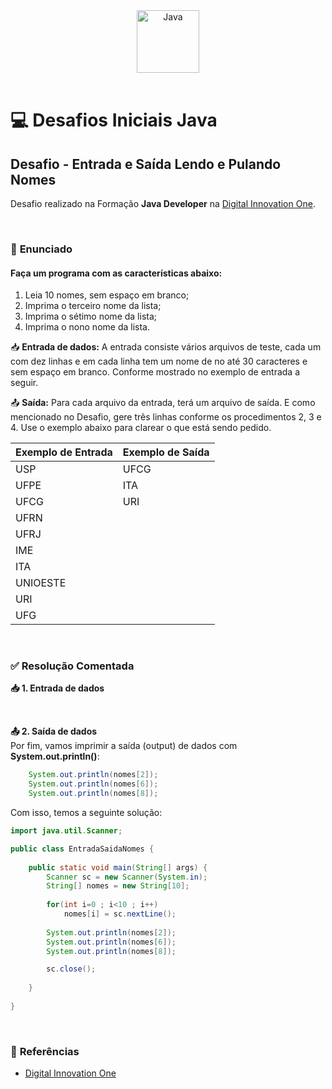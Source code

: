 <div align="center">
  <img alt="Java" height="100" src="https://raw.githubusercontent.com/FortAwesome/Font-Awesome/6.x/svgs/brands/java.svg">
</div>

<br>

# 💻 Desafios Iniciais Java

## Desafio - Entrada e Saída Lendo e Pulando Nomes
Desafio realizado na Formação **Java Developer** na [Digital Innovation One](https://www.dio.me/).

<br>

### 📝 **Enunciado**
#### **Faça um programa com as características abaixo:**

1. Leia 10 nomes, sem espaço em branco;
2. Imprima o terceiro nome da lista;
3. Imprima o sétimo nome da lista;
4. Imprima o nono nome da lista.

📥 **Entrada de dados:** A entrada consiste vários arquivos de teste, cada um com dez linhas e em cada linha tem um nome de no até 30 caracteres e sem espaço em branco. Conforme mostrado no exemplo de entrada a seguir.

📤 **Saída:** Para cada arquivo da entrada, terá um arquivo de saída. E como mencionado no Desafio, gere três linhas conforme os procedimentos 2, 3 e 4. Use o exemplo abaixo para clarear o que está sendo pedido.

Exemplo de Entrada          | Exemplo de Saída
--------------------------- | ---------------------------
USP                         | UFCG
UFPE                        | ITA
UFCG                        | URI
UFRN                        | 
UFRJ                        | 
IME                         | 
ITA                         | 
UNIOESTE                    | 
URI                         | 
UFG                         | 

<br>

### ✅ **Resolução Comentada**

**📥 1. Entrada de dados**<br>

<br>

**📤 2. Saída de dados**<br>
Por fim, vamos imprimir a saída (output) de dados com **System.out.println()**:
```java
	System.out.println(nomes[2]);
	System.out.println(nomes[6]);
	System.out.println(nomes[8]);
```

Com isso, temos a seguinte solução:
```java
import java.util.Scanner;

public class EntradaSaidaNomes {
  
	public static void main(String[] args) {
		Scanner sc = new Scanner(System.in);
		String[] nomes = new String[10];
		
		for(int i=0 ; i<10 ; i++)
			nomes[i] = sc.nextLine();
  
		System.out.println(nomes[2]);
		System.out.println(nomes[6]);
		System.out.println(nomes[8]);

		sc.close();
		
	}
	
}
```

<br>

### 🔎 **Referências**
- [Digital Innovation One](https://www.dio.me/)

<br>